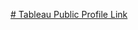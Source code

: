 [# Tableau Public Profile Link](https://public.tableau.com/app/profile/kristiyan5884#!/?newProfile=&activeTab=0)


